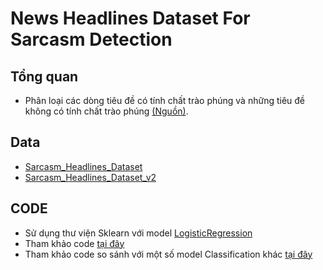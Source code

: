 # News Headlines Dataset For Sarcasm Detection #
## Tổng quan ##
* Phân loại các dòng tiêu đề có tính chất trào phúng và những tiêu đề không có tính chất trào phúng [(Nguồn)](https://www.kaggle.com/rmisra/news-headlines-dataset-for-sarcasm-detection).
## Data ## 
* [Sarcasm_Headlines_Dataset](https://github.com/khoaphamj1505/CS114.L11.KHCL/blob/master/sarcasm%20detection/Sarcasm_Headlines_Dataset.json)
* [Sarcasm_Headlines_Dataset_v2](https://github.com/khoaphamj1505/CS114.L11.KHCL/blob/master/sarcasm%20detection/Sarcasm_Headlines_Dataset_v2.json)
## CODE ##
* Sử dụng thư viện Sklearn với model [LogisticRegression](https://scikit-learn.org/stable/modules/generated/sklearn.linear_model.LogisticRegression.html?highlight=logi#sklearn.linear_model.LogisticRegression)
* Tham khảo code [tại đây](https://github.com/khoaphamj1505/CS114.L11.KHCL/blob/master/sarcasm%20detection/News_Headlines_Dataset_For_Sarcasm_Detection.ipynb)
* Tham khảo code so sánh với một số model Classification khác [tại đây]()
